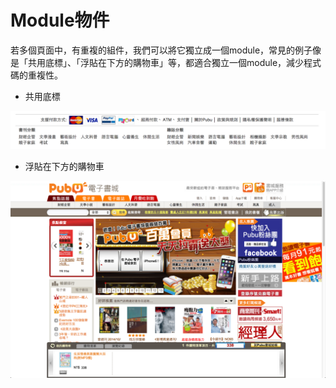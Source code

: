# Module物件

若多個頁面中，有重複的組件，我們可以將它獨立成一個module，常見的例子像是「共用底標」、「浮貼在下方的購物車」等，都適合獨立一個module，減少程式碼的重複性。

* 共用底標

![共用底標](footer.png)

* 浮貼在下方的購物車

![浮貼在下方的購物車](shoppingCart.png)
